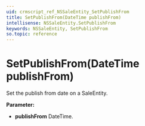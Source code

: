 ```yaml
---
uid: crmscript_ref_NSSaleEntity_SetPublishFrom
title: SetPublishFrom(DateTime publishFrom)
intellisense: NSSaleEntity.SetPublishFrom
keywords: NSSaleEntity, SetPublishFrom
so.topic: reference
---
```


# SetPublishFrom(DateTime publishFrom)

Set the publish from date on a SaleEntity.

**Parameter:** 
 - **publishFrom** DateTime.

